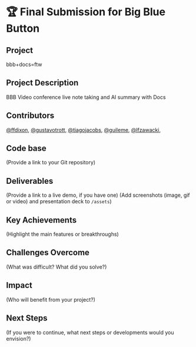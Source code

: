 # 🏆 Final Submission for Big Blue Button

## Project
bbb+docs=ftw

## Project Description
BBB Video conference live note taking and AI summary with Docs


## Contributors
<a href="https://github.com/ffdixon">@ffdixon</a>, <a href="https://github.com/gustavotrott">@gustavotrott</a>, <a href="https://github.com/tiagojacobs">@tiagojacobs</a>, <a href="https://github.com/guileme">@guileme</a>, <a href="https://github.com/lfzawacki">@lfzawacki</a>, 

## Code base
(Provide a link to your Git repository)

## Deliverables 
(Provide a link to a live demo, if you have one)
(Add screenshots (image, gif or video) and presentation deck to `/assets`)

## Key Achievements
(Highlight the main features or breakthroughs)

## Challenges Overcome
(What was difficult? What did you solve?)

## Impact
(Who will benefit from your project?)

## Next Steps
(If you were to continue, what next steps or developments would you envision?)
